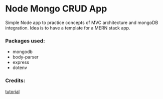 #  Node Mongo CRUD App
Simple Node app to practice concepts of MVC architecture and mongoDB integration. Idea is to have a template for a MERN stack app.                                             

### Packages used:
 - mongodb
 - body-parser
 - express
 - dotenv

### Credits:

[tutorial](https://codeburst.io/writing-a-crud-app-with-node-js-and-mongodb-e0827cbbdafb)

